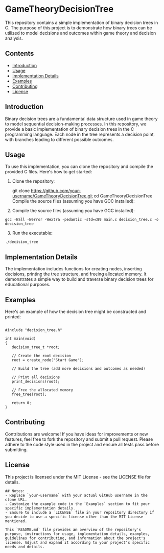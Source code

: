 # GameTheoryDecisionTree

This repository contains a simple implementation of binary decision trees in C. The purpose of this project is to demonstrate how binary trees can be utilized to model decisions and outcomes within game theory and decision analysis.

## Contents

- [Introduction](#introduction)
- [Usage](#usage)
- [Implementation Details](#implementation-details)
- [Examples](#examples)
- [Contributing](#contributing)
- [License](#license)

## Introduction

Binary decision trees are a fundamental data structure used in game theory to model sequential decision-making processes. In this repository, we provide a basic implementation of binary decision trees in the C programming language. Each node in the tree represents a decision point, with branches leading to different possible outcomes.

## Usage

To use this implementation, you can clone the repository and compile the provided C files. Here's how to get started:

1. Clone the repository:

   git clone https://github.com/your-username/GameTheoryDecisionTree.git
   cd GameTheoryDecisionTree
Compile the source files (assuming you have GCC installed):

2. Compile the source files (assuming you have GCC installed):

```shell
gcc -Wall -Werror -Wextra -pedantic -std=c89 main.c decision_tree.c -o decision_tree
```

3. Run the executable:
	

```shell
./decision_tree
```

## Implementation Details
The implementation includes functions for creating nodes, inserting decisions, printing the tree structure, and freeing allocated memory. It demonstrates a simple way to build and traverse binary decision trees for educational purposes.

	
## Examples
Here's an example of how the decision tree might be constructed and printed:

 ```shell

#include "decision_tree.h"

int main(void)
{
    decision_tree_t *root;

    // Create the root decision
    root = create_node("Start Game");

    // Build the tree (add more decisions and outcomes as needed)

    // Print all decisions
    print_decisions(root);

    // Free the allocated memory
    free_tree(root);

    return 0;
}
```
		
## Contributing
Contributions are welcome! If you have ideas for improvements or new features, feel free to fork the repository and submit a pull request. Please adhere to the code style used in the project and ensure all tests pass before submitting.

## License
This project is licensed under the MIT License - see the LICENSE file for details.



```shell
## Notes:
- Replace `your-username` with your actual GitHub username in the clone URL.
- Customize the example code in the `Examples` section to fit your specific implementation details.
- Ensure to include a `LICENSE` file in your repository directory if you decide to use a specific license other than the MIT License mentioned.

This `README.md` file provides an overview of the repository's purpose, instructions for usage, implementation details, examples, guidelines for contributing, and information about the project's license. Adjust and expand it according to your project's specific needs and details.
```